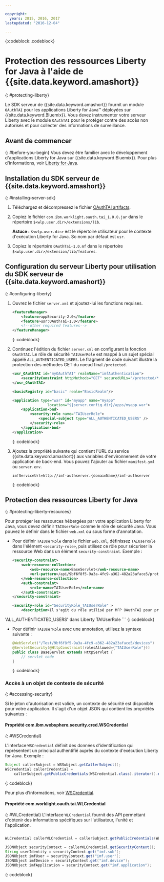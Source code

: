 ```yaml
---

copyright:
  years: 2015, 2016, 2017
lastupdated: "2016-12-04"

---
```

{:codeblock:.codeblock}

# Protection des ressources Liberty for Java à l'aide de {{site.data.keyword.amashort}}
{: #protecting-liberty}

Le SDK serveur de {{site.data.keyword.amashort}} fournit un module `OAuthTAI` pour les applications Liberty for
Java&trade; déployées sur {{site.data.keyword.Bluemix}}. Vous devez instrumenter votre serveur Liberty avec le module `OAuthTAI` pour
le protéger contre des accès non autorisés et pour collecter des informations de surveillance.

## Avant de commencer
{: #before-you-begin}
Vous devez être familier avec le développement d'applications Liberty for Java sur
{{site.data.keyword.Bluemix}}. Pour plus d'informations, voir [Liberty for Java](https://console.{DomainName}/docs/runtimes/liberty/index.html).

## Installation du SDK serveur de {{site.data.keyword.amashort}}
{: #installing-server-sdk}

1. Téléchargez et décompressez le fichier [OAuthTAI artifacts](https://imf-tai.{DomainName}/public/TAI.zip).

1. Copiez le fichier `com.ibm.worklight.oauth.tai_1.0.0.jar` dans le répertoire `$<wlp.user.dir>/extensions/lib`.

	**Astuce :** `$<wlp.user.dir>` est
le répertoire utilisateur pour le contexte d'exécution Liberty for Java. So nom par défaut est `usr`.

1. Copiez le répertoire `OAuthTai-1.0.mf` dans le répertoire `$<wlp.user.dir>/extension/lib/features`.


## Configuration du serveur Liberty pour utilisation du SDK serveur de {{site.data.keyword.amashort}}
{: #configuring-liberty}

1. Ouvrez le fichier `server.xml` et ajoutez-lui les fonctions requises.

	```XML
	<featureManager>
		<feature>appSecurity-2.0</feature>
		<feature>usr:OAuthTai-1.0</feature>
		<!--other required features-->
	</featureManager>

	```
	{: codeblock}
1. Continuez l'édition du fichier `server.xml` en configurant la fonction `OAuthTAI`. Le rôle de sécurité `TAIUserRole` est
mappé à un sujet spécial appelé `ALL_AUTHENTICATED_USERS`. Le fragment de code suivant illustre la protection des méthodes GET du noeud final `/protected`.

	```XML
	<usr_OAuthTAI id="myOAuthTAI" realmName="imfAuthentication">
		<securityConstraint httpMethods="GET" securedURLs="/protected/*"/>
	</usr_OAuthTAI>

	<basicRegistry id="basic" realm="BasicRealm"/>

	<application type="war" id="myapp" name="myapp"
					location="${server.config.dir}/apps/myapp.war">
		<application-bnd>
			<security-role name="TAIUserRole">
				<special-subject type="ALL_AUTHENTICATED_USERS" />
			</security-role>
		</application-bnd>
	</application>
	```
	{: codeblock}

1. Ajoutez la propriété suivante qui contient l'URL du service {{site.data.keyword.amashort}} aux variables d'environnement de votre
application de back-end. Vous pouvez l'ajouter au fichier `manifest.yml` ou `server.env`.

	```
	imfServiceUrl=http://imf-authserver.{domainName}/imf-authserver
	```
	{: codeblock}

## Protection des ressources Liberty for Java
{: #protecting-liberty-resources}

Pour protéger les ressources hébergées par votre application Liberty for Java, vous devez définir `TAIUserRole` comme le rôle de sécurité Java. Vous pouvez le définir dans le fichier `web.xml` ou sous forme d'annotation.

* Pour définir `TAIUserRole` dans le fichier `web.xml`, définissez
`TAIUserRole` dans l'élément `<security-role>`, puis utilisez ce rôle pour sécuriser la ressource Web dans un élément `security-constraint`.
Exemple :

	```XML
	<security-constraint>
		<web-resource-collection>
			<web-resource-name>BaseServlet</web-resource-name>
			<url-pattern>/api/9bf6f8f5-9a3a-4fc9-a362-482a23aface5/protected</url-pattern>
		</web-resource-collection>
		<auth-constraint>
			<role-name>TAIUserRole</role-name>
		</auth-constraint>
	</security-constraint>

	<security-role id="SecurityRole_TAIUserRole" >
		<description>Il s'agit du rôle utilisé par MFP OAuthTAI pour protéger la ressource et il doit être mappé à
'ALL_AUTHENTICATED_USERS' dans Liberty</description>
		<role-name>TAIUserRole</role-name>
	</security-role>
	```
	{: codeblock}

* Pour définir `TAIUserRole` avec une annotation, utilisez la syntaxe suivante :

	```Java
	@WebServlet("/Test/9bf6f8f5-9a3a-4fc9-a362-482a23aface5/devices")
	@ServletSecurity(@HttpConstraint(rolesAllowed={"TAIUserRole"}))
	public class BaseServlet extends HttpServlet {
	    // servlet code
	}
	```
	{: codeblock}

### Accès à un objet de contexte de sécurité
{: #accessing-security}

Si le jeton d'autorisation est validé, un contexte de sécurité est disponible pour votre application. Il s'agit d'un objet JSON qui contient les
propriétés suivantes :

#### Propriété com.ibm.websphere.security.cred.WSCredential
{: #WSCredential}

L'interface `WSCredential` définit des données d'identification qui représentent un principal authentifié auprès du contexte
d'exécution Liberty for Java. Exemple :

```Java
Subject callerSubject = WSSubject.getCallerSubject();
WSCredential callerCredential =
    callerSubject.getPublicCredentials(WSCredential.class).iterator().next();
```
{: codeblock}

Pour plus d'informations, voir [WSCredential](http://www-01.ibm.com/support/knowledgecenter/api/content/nl/en-us/SSEQTP_7.0.0/com.ibm.websphere.javadoc.doc/web/apidocs/index.html?com/ibm/websphere/security/cred/WSCredential.html).

#### Propriété com.worklight.oauth.tai.WLCredential
{: #WLCredential}
L'interface `WLCredential` fournit des API permettant d'obtenir des informations spécifiques sur l'utilisateur, l'unité et l'application.

```Java

WLCredential callerWLCredential = callerSubject.getPublicCredentials(WLCredential.class).iterator().next();

JSONObject securityContext = callerWLCredential.getSecurityContext();
String userIdentity = securityContext.get("imf.sub");
JSONObject imfUser = securityContext.get("imf.user");
JSONObject imfDevice = securityContext.get("imf.device");
JSONObject imfApplication = securityContext.get("imf.application");

```
{: codeblock}
